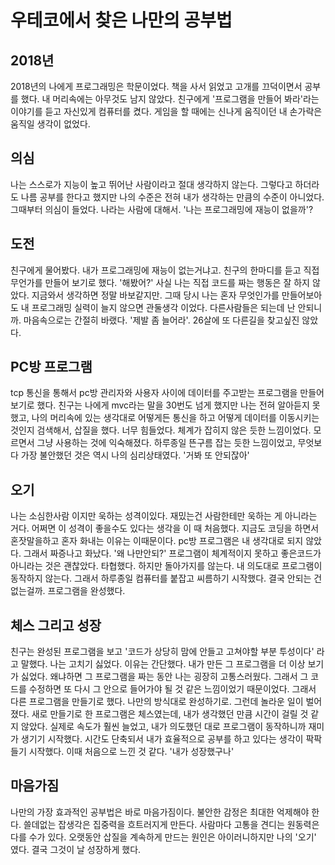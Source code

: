 # 우테코에서 찾은 나만의 공부법

## 2018년

2018년의 나에게 프로그래밍은 학문이었다. 책을 사서 읽었고 고개를 끄덕이면서 공부를 했다. 내 머리속에는 아무것도 남지 않았다. 친구에게 '프로그램을 만들어 봐라'라는 이야기를 듣고 자신있게 컴퓨터를 켰다. 게임을 할 때에는 신나게 움직이던 내 손가락은 움직일 생각이 없었다.

## 의심

나는 스스로가 지능이 높고 뛰어난 사람이라고 절대 생각하지 않는다. 그렇다고 하더라도 나름 공부를 한다고 했지만 나의 수준은 전혀 내가 생각하는 만큼의 수준이 아니었다. 그때부터 의심이 들었다. 나라는 사람에 대해서. '나는 프로그래밍에 재능이 없을까'?

## 도전

친구에게 물어봤다. 내가 프로그래밍에 재능이 없는거냐고. 친구의 한마디를 듣고 직접 무언가를 만들어 보기로 했다. '해봤어?' 사실 나는 직접 코드를 짜는 행동은 잘 하지 않았다. 지금와서 생각하면 정말 바보같지만. 그때 당시 나는 혼자 무엇인가를 만들어보아도 내 프로그래밍 실력이 늘지 않으면 관둘생각 이었다. 다른사람들은 되는데 난 안되니까. 마음속으로는 간절히 바랬다. '제발 좀 늘어라'. 26살에 또 다른길을 찾고싶진 않았다.

## PC방 프로그램

tcp 통신을 통해서 pc방 관리자와 사용자 사이에 데이터를 주고받는 프로그램을 만들어 보기로 했다. 친구는 나에게 mvc라는 말을 30번도 넘게 했지만 나는 전혀 알아듣지 못했고, 나의 머리속에 있는 생각대로 어떻게든 통신을 하고 어떻게 데이터를 이동시키는 것인지 검색해서, 삽질을 했다. 너무 힘들었다. 체계가 잡히지 않은 듯한 느낌이었다. 모르면서 그냥 사용하는 것에 익숙해졌다. 하루종일 뜬구름 잡는 듯한 느낌이었고, 무엇보다 가장 불안했던 것은 역시 나의 심리상태였다. '거봐 또 안되잖아'

## 오기

나는 소심한사람 이지만 욱하는 성격이있다. 재밌는건 사람한테만 욱하는 게 아니라는 거다. 어쩌면 이 성격이 좋을수도 있다는 생각을 이 때 처음했다. 지금도 코딩을 하면서 혼잣말을하고 혼자 화내는 이유는 이때문이다. pc방 프로그램은 내 생각대로 되지 않았다. 그래서 짜증나고 화났다. '왜 나만안되?' 프로그램이 체계적이지 못하고 좋은코드가 아니라는 것은 괜찮았다. 타협했다. 하지만 돌아가지를 않는다. 내 의도대로 프로그램이 동작하지 않는다. 그래서 하루종일 컴퓨터를 붙잡고 씨름하기 시작했다. 결국 안되는 건 없는걸까. 프로그램을 완성했다.

## 체스 그리고 성장

친구는 완성된 프로그램을 보고 '코드가 상당히 맘에 안들고 고쳐야할 부분 투성이다' 라고 말했다. 나는 고치기 싫었다. 이유는 간단했다. 내가 만든 그 프로그램을 더 이상 보기가 싫었다. 왜냐하면 그 프로그램을 짜는 동안 나는 굉장히 고통스러웠다. 그래서 그 코드를 수정하면 또 다시 그 안으로 들어가야 될 것 같은 느낌이었기 때문이었다. 그래서 다른 프로그램을 만들기로 했다. 나만의 방식대로 완성하기로. 그런데 놀라운 일이 벌어졌다. 새로 만들기로 한 프로그램은 체스였는데, 내가 생각했던 만큼 시간이 걸릴 것 같지 않았다. 실제로 속도가 훨씬 늘었고, 내가 의도했던 대로 프로그램이 동작하니까 재미가 생기기 시작했다. 시간도 단축되서 내가 효율적으로 공부를 하고 있다는 생각이 팍팍들기 시작했다. 이때 처음으로 느낀 것 같다. '내가 성장했구나'

## 마음가짐

나만의 가장 효과적인 공부법은 바로 마음가짐이다. 불안한 감정은 최대한 억제해야 한다. 쓸데없는 잡생각은 집중력을 흐트러지게 만든다. 사람마다 고통을 견디는 원동력은 다를 수가 있다. 오랫동안 삽질을 계속하게 만드는 원인은 아이러니하지만 나의 '오기' 였다. 결국 그것이 날 성장하게 했다.  







